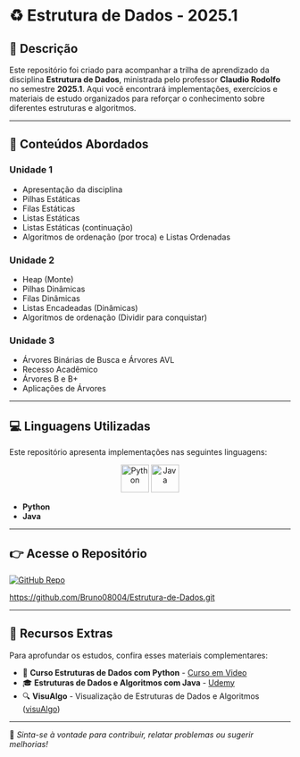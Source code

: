 # ♻️ Estrutura de Dados - 2025.1

## 📃 Descrição
Este repositório foi criado para acompanhar a trilha de aprendizado da disciplina **Estrutura de Dados**, ministrada pelo professor **Claudio Rodolfo** no semestre **2025.1**. Aqui você encontrará implementações, exercícios e materiais de estudo organizados para reforçar o conhecimento sobre diferentes estruturas e algoritmos.

---

## 🔮 Conteúdos Abordados

### Unidade 1
- Apresentação da disciplina
- Pilhas Estáticas
- Filas Estáticas
- Listas Estáticas
- Listas Estáticas (continuação)
- Algoritmos de ordenação (por troca) e Listas Ordenadas

### Unidade 2
- Heap (Monte)
- Pilhas Dinâmicas
- Filas Dinâmicas
- Listas Encadeadas (Dinâmicas)
- Algoritmos de ordenação (Dividir para conquistar)

### Unidade 3
- Árvores Binárias de Busca e Árvores AVL
- Recesso Acadêmico
- Árvores B e B+
- Aplicações de Árvores

---

## 💻 Linguagens Utilizadas

Este repositório apresenta implementações nas seguintes linguagens:

<div align="center">
  <img src="https://cdn.jsdelivr.net/gh/devicons/devicon/icons/python/python-original.svg" width="50" height="50" alt="Python" />
  <img src="https://cdn.jsdelivr.net/gh/devicons/devicon/icons/java/java-original.svg" width="50" height="50" alt="Java" />
</div>

- **Python**
- **Java**

---

## 👉 Acesse o Repositório

[![GitHub Repo](https://img.shields.io/badge/Acessar%20Reposit%C3%B3rio-GitHub-black?style=for-the-badge&logo=github)](https://github.com/Bruno08004/Estrutura-de-Dados)

https://github.com/Bruno08004/Estrutura-de-Dados.git

---

## 📖 Recursos Extras

Para aprofundar os estudos, confira esses materiais complementares:

- 🔖 **Curso Estruturas de Dados com Python** - [Curso em Video](https://www.cursoemvideo.com/)
- 🎓 **Estruturas de Dados e Algoritmos com Java** - [Udemy](https://www.udemy.com/)
- 🔍 **VisuAlgo** - Visualização de Estruturas de Dados e Algoritmos ([visuAlgo](https://visualgo.net/en))

---

🌟 _Sinta-se à vontade para contribuir, relatar problemas ou sugerir melhorias!_

